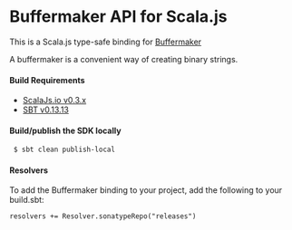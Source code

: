 Buffermaker API for Scala.js
================================
This is a Scala.js type-safe binding for [Buffermaker](https://www.npmjs.com/package/buffermaker)

A buffermaker is a convenient way of creating binary strings.

<a name="build_requirements"></a>
#### Build Requirements

* [ScalaJs.io v0.3.x](https://github.com/ldaniels528/scalajs.io)
* [SBT v0.13.13](http://www.scala-sbt.org/download.html)

<a name="building_sdk"></a>
#### Build/publish the SDK locally

```bash
 $ sbt clean publish-local
```

<a name="resolvers"></a>
#### Resolvers

To add the Buffermaker binding to your project, add the following to your build.sbt:  

```   
resolvers += Resolver.sonatypeRepo("releases") 
```